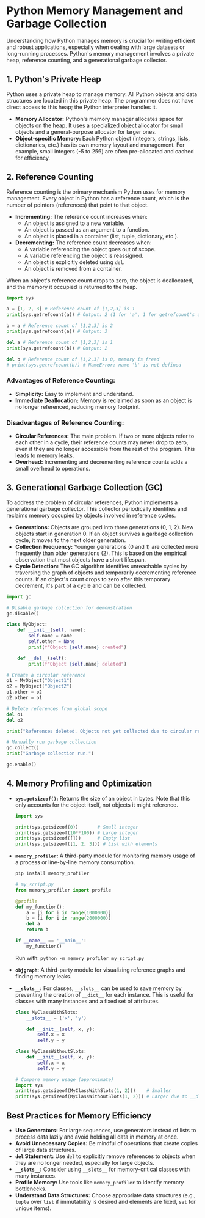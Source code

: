 # Python Memory Management and Garbage Collection

Understanding how Python manages memory is crucial for writing efficient and robust applications, especially when dealing with large datasets or long-running processes. Python's memory management involves a private heap, reference counting, and a generational garbage collector.

## 1. Python's Private Heap

Python uses a private heap to manage memory. All Python objects and data structures are located in this private heap. The programmer does not have direct access to this heap; the Python interpreter handles it.

-   **Memory Allocator:** Python's memory manager allocates space for objects on the heap. It uses a specialized object allocator for small objects and a general-purpose allocator for larger ones.
-   **Object-specific Memory:** Each Python object (integers, strings, lists, dictionaries, etc.) has its own memory layout and management. For example, small integers (-5 to 256) are often pre-allocated and cached for efficiency.

## 2. Reference Counting

Reference counting is the primary mechanism Python uses for memory management. Every object in Python has a reference count, which is the number of pointers (references) that point to that object.

-   **Incrementing:** The reference count increases when:
    -   An object is assigned to a new variable.
    -   An object is passed as an argument to a function.
    -   An object is placed in a container (list, tuple, dictionary, etc.).
-   **Decrementing:** The reference count decreases when:
    -   A variable referencing the object goes out of scope.
    -   A variable referencing the object is reassigned.
    -   An object is explicitly deleted using `del`.
    -   An object is removed from a container.

When an object's reference count drops to zero, the object is deallocated, and the memory it occupied is returned to the heap.

```python
import sys

a = [1, 2, 3] # Reference count of [1,2,3] is 1
print(sys.getrefcount(a)) # Output: 2 (1 for 'a', 1 for getrefcount's argument)

b = a # Reference count of [1,2,3] is 2
print(sys.getrefcount(a)) # Output: 3

del a # Reference count of [1,2,3] is 1
print(sys.getrefcount(b)) # Output: 2

del b # Reference count of [1,2,3] is 0, memory is freed
# print(sys.getrefcount(b)) # NameError: name 'b' is not defined
```

### Advantages of Reference Counting:
-   **Simplicity:** Easy to implement and understand.
-   **Immediate Deallocation:** Memory is reclaimed as soon as an object is no longer referenced, reducing memory footprint.

### Disadvantages of Reference Counting:
-   **Circular References:** The main problem. If two or more objects refer to each other in a cycle, their reference counts may never drop to zero, even if they are no longer accessible from the rest of the program. This leads to memory leaks.
-   **Overhead:** Incrementing and decrementing reference counts adds a small overhead to operations.

## 3. Generational Garbage Collection (GC)

To address the problem of circular references, Python implements a generational garbage collector. This collector periodically identifies and reclaims memory occupied by objects involved in reference cycles.

-   **Generations:** Objects are grouped into three generations (0, 1, 2). New objects start in generation 0. If an object survives a garbage collection cycle, it moves to the next older generation.
-   **Collection Frequency:** Younger generations (0 and 1) are collected more frequently than older generations (2). This is based on the empirical observation that most objects have a short lifespan.
-   **Cycle Detection:** The GC algorithm identifies unreachable cycles by traversing the graph of objects and temporarily decrementing reference counts. If an object's count drops to zero after this temporary decrement, it's part of a cycle and can be collected.

```python
import gc

# Disable garbage collection for demonstration
gc.disable()

class MyObject:
    def __init__(self, name):
        self.name = name
        self.other = None
        print(f"Object {self.name} created")

    def __del__(self):
        print(f"Object {self.name} deleted")

# Create a circular reference
o1 = MyObject("Object1")
o2 = MyObject("Object2")
o1.other = o2
o2.other = o1

# Delete references from global scope
del o1
del o2

print("References deleted. Objects not yet collected due to circular reference and GC disabled.")

# Manually run garbage collection
gc.collect()
print("Garbage collection run.")

gc.enable()
```

## 4. Memory Profiling and Optimization

-   **`sys.getsizeof()`:** Returns the size of an object in bytes. Note that this only accounts for the object itself, not objects it might reference.

    ```python
    import sys

    print(sys.getsizeof(0))       # Small integer
    print(sys.getsizeof(10**100)) # Large integer
    print(sys.getsizeof([]))      # Empty list
    print(sys.getsizeof([1, 2, 3])) # List with elements
    ```

-   **`memory_profiler`:** A third-party module for monitoring memory usage of a process or line-by-line memory consumption.

    ```bash
    pip install memory_profiler
    ```

    ```python
    # my_script.py
    from memory_profiler import profile

    @profile
    def my_function():
        a = [i for i in range(1000000)]
        b = [i for i in range(2000000)]
        del a
        return b

    if __name__ == '__main__':
        my_function()
    ```
    Run with: `python -m memory_profiler my_script.py`

-   **`objgraph`:** A third-party module for visualizing reference graphs and finding memory leaks.

-   **`__slots__`:** For classes, `__slots__` can be used to save memory by preventing the creation of `__dict__` for each instance. This is useful for classes with many instances and a fixed set of attributes.

    ```python
    class MyClassWithSlots:
        __slots__ = ('x', 'y')

        def __init__(self, x, y):
            self.x = x
            self.y = y

    class MyClassWithoutSlots:
        def __init__(self, x, y):
            self.x = x
            self.y = y

    # Compare memory usage (approximate)
    import sys
    print(sys.getsizeof(MyClassWithSlots(1, 2)))    # Smaller
    print(sys.getsizeof(MyClassWithoutSlots(1, 2))) # Larger due to __dict__
    ```

## Best Practices for Memory Efficiency

-   **Use Generators:** For large sequences, use generators instead of lists to process data lazily and avoid holding all data in memory at once.
-   **Avoid Unnecessary Copies:** Be mindful of operations that create copies of large data structures.
-   **`del` Statement:** Use `del` to explicitly remove references to objects when they are no longer needed, especially for large objects.
-   **`__slots__`:** Consider using `__slots__` for memory-critical classes with many instances.
-   **Profile Memory:** Use tools like `memory_profiler` to identify memory bottlenecks.
-   **Understand Data Structures:** Choose appropriate data structures (e.g., `tuple` over `list` if immutability is desired and elements are fixed, `set` for unique items).
